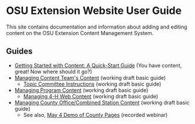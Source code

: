 # OSU Extension Website User Guide

This site contains documentation and information about adding and editing content on the OSU Extension Content Management System.

## Guides

* [Getting Started with Content: A Quick-Start Guide](getting-started.md) (You have content, great! Now where should it go?)
* [Managing Content Team's Content](https://docs.google.com/document/d/1qS0VxhMye74lBROlBmbTatHKZvKDQwgE69yi1bg6IhI/edit?usp=sharing) (working draft basic guide)
    * [Topic Committee Instructions](https://docs.google.com/document/d/1n3lw9jUCh5b-PEWxH63G9wIFJkkde6fttj-1USgo35Q/edit?usp=sharing) (working draft basic guide)
* [Managing Program Content](https://docs.google.com/document/d/1jrQVUXP1hsCNCW8kOouRpTt6sODvaYO7oGN5NTxEXiE/edit?usp=sharing) (working draft basic guide)
    * [Managing 4-H Web Content](https://docs.google.com/document/d/1GaJAx991ErQQvZPiD96-ssvUoDuohYZ_z0eSVWQ7arI/edit?usp=sharing) (working draft basic guide)
* [Managing County Office/Combined Station Content](https://docs.google.com/document/d/1KdgfL5EPX0ibJOMzYUz0OrpGQZb9Fdyrb0mfMEqSQac/edit?usp=sharing) (working draft basic guide)
    * See also, [May 4 Demo of County Pages](https://media.oregonstate.edu/media/t/0_9sxiari2) (recorded webinar)
